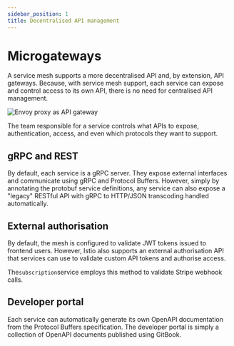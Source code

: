 ```yaml
---
sidebar_position: 1
title: Decentralised API management
---
```


# Microgateways

A service mesh supports a more decentralised API and, by extension, API gateways. Because, with service mesh support, each service can expose and control access to its own API, there is no need for centralised API management.

![Envoy proxy as API gateway](/img/structure.png)

The team responsible for a service controls what APIs to expose, authentication, access, and even which protocols they want to support.

## gRPC and REST

By default, each service is a gRPC server. They expose external interfaces and communicate using gRPC and Protocol Buffers. However, simply by annotating the protobuf service definitions, any service can also expose a "legacy" RESTful API with gRPC to HTTP/JSON transcoding handled automatically.

## External authorisation

By default, the mesh is configured to validate JWT tokens issued to frontend users. However, Istio also supports an external authorisation API that services can use to validate custom API tokens and authorise access.

The`subscription`service employs this method to validate Stripe webhook calls.

## Developer portal

Each service can automatically generate its own OpenAPI documentation from the Protocol Buffers specification. The developer portal is simply a collection of OpenAPI documents published using GitBook.
